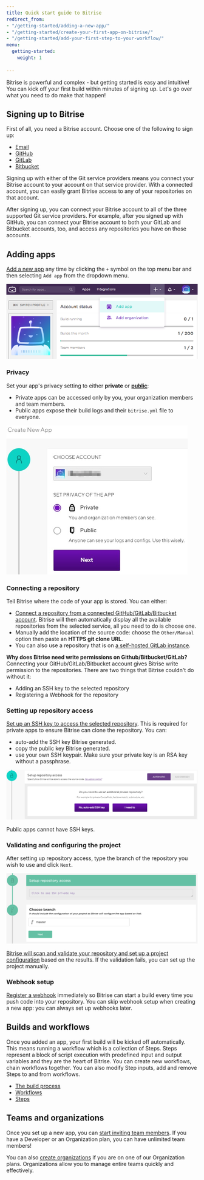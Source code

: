 ```yaml
---
title: Quick start guide to Bitrise
redirect_from:
- "/getting-started/adding-a-new-app/"
- "/getting-started/create-your-first-app-on-bitrise/"
- "/getting-started/add-your-first-step-to-your-workflow/"
menu:
  getting-started:
    weight: 1

---
```

Bitrise is powerful and complex - but getting started is easy and intuitive! You can kick off your first build within minutes of signing up. Let's go over what you need to do make that happen!

## Signing up to Bitrise

First of all, you need a Bitrise account. Choose one of the following to sign up:

* [Email](/getting-started/signing-up/signing-up-with-email)
* [GitHub](/getting-started/signing-up/signing-up-with-github)
* [GitLab](/getting-started/signing-up/signing-up-with-gitlab)
* [Bitbucket](/getting-started/signing-up/signing-up-with-bitbucket)

Signing up with either of the Git service providers means you connect your Bitrise account to your account on that service provider. With a connected account, you can easily grant Bitrise access to any of your repositories on that account.

After signing up, you can connect your Bitrise account to all of the three supported Git service providers. For example, after you signed up with GitHub, you can connect your Bitrise account to both your GitLab and Bitbucket accounts, too, and access any repositories you have on those accounts.

## Adding apps

[Add a new app](/getting-started/adding-a-new-app/index) any time by clicking the `+` symbol on the top menu bar and then selecting `Add app` from the dropdown menu.

![Adding a new app](/img/adding-a-new-app/add_new_app.png)

### Privacy

Set your app's privacy setting to either **private** or [**public**](/getting-started/adding-a-new-app/public-apps):

* Private apps can be accessed only by you, your organization members and team members.
* Public apps expose their build logs and their `bitrise.yml` file to everyone.

![](/img/choose-account.jpg)

### Connecting a repository

Tell Bitrise where the code of your app is stored. You can either:

* [Connect a repository from a connected GitHub/GitLab/Bitbucket account](/getting-started/adding-a-new-app/connecting-a-repository). Bitrise will then automatically display all the available repositories from the selected service, all you need to do is choose one.
* Manually add the location of the source code: choose the `Other/Manual` option then paste an **HTTPS git clone URL**.
* You can also use a repository that is on [a self-hosted GitLab instance](getting-started/signing-up/self-hosted-gitlab).

**Why does Bitrise need write permissions on Github/Bitbucket/GitLab?** Connecting your GitHub/GitLab/Bitbucket account gives Bitrise write permission to the repositories. There are two things that Bitrise couldn't do without it:

* Adding an SSH key to the selected repository
* Registering a Webhook for the repository

### Setting up repository access

[Set up an SSH key to access the selected repository](/getting-started/adding-a-new-app/setting-up-ssh-keys). This is required for private apps to ensure Bitrise can clone the repository. You can:

* auto-add the SSH key Bitrise generated.
* copy the public key Bitrise generated.
* use your own SSH keypair. Make sure your private key is an RSA key without a passphrase.

![](/img/repo-access.png)

Public apps cannot have SSH keys.

### Validating and configuring the project

After setting up repository access, type the branch of the repository you wish to use and click `Next`.

![Choosing branch](/img/adding-a-new-app/choose-branch.png)

[Bitrise will scan and validate your repository and set up a project configuration](/getting-started/adding-a-new-app/setting-up-configuration) based on the results. If the validation fails, you can set up the project manually.

### Webhook setup

[Register a webhook](/webhooks/index/) immediately so Bitrise can start a build every time you push code into your repository. You can skip webhook setup when creating a new app: you can always set up webhooks later.

## Builds and workflows

Once you added an app, your first build will be kicked off automatically. This means running a workflow which is a collection of Steps. Steps represent a block of script execution with predefined input and output variables and they are the heart of Bitrise. You can create new workflows, chain workflows together. You can also modify Step inputs, add and remove Steps to and from workflows.

* [The build process](/getting-started/builds-and-workflows)
* [Workflows](/getting-started/getting-started-workflows)
* [Steps](/getting-started/getting-started-steps)

## Teams and organizations

Once you set up a new app, you can [start inviting team members](/team-management/index). If you have a Developer or an Organization plan, you can have unlimited team members!

You can also [create organizations](/team-management/organizations/creating-org) if you are on one of our Organization plans. Organizations allow you to manage entire teams quickly and effectively.